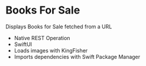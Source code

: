 # Books For Sale
Displays Books for Sale fetched from a URL

* Native REST Operation
* SwiftUI
* Loads images with KingFisher
* Imports dependencies with Swift Package Manager 
